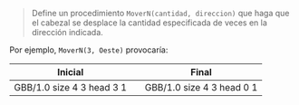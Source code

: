 > Define un procedimiento `MoverN(cantidad, direccion)` que haga que el cabezal se desplace la cantidad especificada de veces en la dirección indicada.

Por ejemplo, `MoverN(3, Oeste)` provocaría:

<table class= "table" style="width:100%">
  <thead>
  <tr>
    <th style="text-align: center">Inicial</th>
    <th style="text-align: center"></th> 
    <th style="text-align: center">Final</th>
  </tr>
  </thead>
  <tbody>
  <tr>
    <td style="text-align: center">  
      <gs-board>
        GBB/1.0
        size 4 3
        head 3 1
      </gs-board>
    </td>
    <td style="text-align: center"><i class="fa fa-arrow-right"></i></td> 
    <td style="text-align: center">
      <gs-board>
        GBB/1.0
        size 4 3
        head 0 1
      </gs-board>
    </td>
  </tr>
  <tbody>
</table>